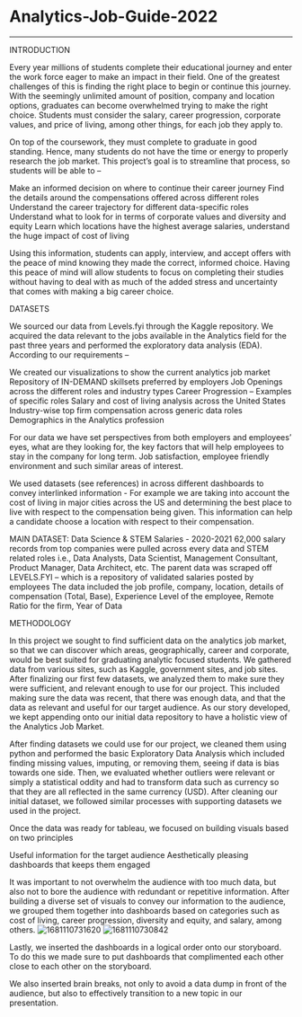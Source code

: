 # Analytics-Job-Guide-2022
___________________________________________________________________________________________________________________________

INTRODUCTION

Every year millions of students complete their educational journey and enter the work force eager to make an impact in their field. One of the greatest challenges of this is finding the right place to begin or continue this journey. With the seemingly unlimited amount of position, company and location options, graduates can become overwhelmed trying to make the right choice. Students must consider the salary, career progression, corporate values, and price of living, among other things, for each job they apply to. 	
	
On top of the coursework, they must complete to graduate in good standing. Hence, many students do not have the time or energy to properly research the job market. This project’s goal is to streamline that process, so students will be able to – 

Make an informed decision on where to continue their career journey
Find the details around the compensations offered across different roles
Understand the career trajectory for different data-specific roles
Understand what to look for in terms of corporate values and diversity and equity
Learn which locations have the highest average salaries, understand the huge impact of cost of living

Using this information, students can apply, interview, and accept offers with the peace of mind knowing they made the correct, informed choice.  Having this peace of mind will allow students to focus on completing their studies without having to deal with as much of the added stress and uncertainty that comes with making a big career choice. 


DATASETS

We sourced our data from Levels.fyi through the Kaggle repository. We acquired the data relevant to the jobs available in the Analytics field for the past three years and performed the exploratory data analysis (EDA). According to our requirements – 

We created our visualizations to show the current analytics job market
Repository of IN-DEMAND skillsets preferred by employers
Job Openings across the different roles and industry types
Career Progression – Examples of specific roles
Salary and cost of living analysis across the United States
Industry-wise top firm compensation across generic data roles
Demographics in the Analytics profession

For our data we have set perspectives from both employers and employees’ eyes, what are they looking for, the key factors that will help employees to stay in the company for long term. Job satisfaction, employee friendly environment and such similar areas of interest. 

We used datasets (see references) in across different dashboards to convey interlinked information - For example we are taking into account the cost of living in major cities across the US and determining the best place to live with respect to the compensation being given. This information can help a candidate choose a location with respect to their compensation. 

MAIN DATASET:
Data Science & STEM Salaries - 2020-2021
62,000 salary records from top companies were pulled across every data and STEM related roles i.e., Data Analysts, Data Scientist, Management Consultant, Product Manager, Data Architect, etc. 
The parent data was scraped off LEVELS.FYI – which is a repository of validated salaries posted by employees
The data included the job profile, company, location, details of compensation (Total, Base), Experience Level of the employee, Remote Ratio for the firm, Year of Data


METHODOLOGY

In this project we sought to find sufficient data on the analytics job market, so that we can discover which areas, geographically, career and corporate, would be best suited for graduating analytic focused students. We gathered data from various sites, such as Kaggle, government sites, and job sites. After finalizing our first few datasets, we analyzed them to make sure they were sufficient, and relevant enough to use for our project. This included making sure the data was recent, that there was enough data, and that the data as relevant and useful for our target audience. As our story developed, we kept appending onto our initial data repository to have a holistic view of the Analytics Job Market.
	
After finding datasets we could use for our project, we cleaned them using python and performed the basic Exploratory Data Analysis which included finding missing values, imputing, or removing them, seeing if data is bias towards one side. Then, we evaluated whether outliers were relevant or simply a statistical oddity and had to transform data such as currency so that they are all reflected in the same currency (USD).  After cleaning our initial dataset, we followed similar processes with supporting datasets we used in the project. 
	
Once the data was ready for tableau, we focused on building visuals based on two principles 

Useful information for the target audience
Aesthetically pleasing dashboards that keeps them engaged

It was important to not overwhelm the audience with too much data, but also not to bore the audience with redundant or repetitive information. After building a diverse set of visuals to convey our information to the audience, we grouped them together into dashboards based on categories such as cost of living, career progression, diversity and equity, and salary, among others.
![1681110731620](https://github.com/PraneethVoruganti/Analytics-Job-Guide-2022/assets/130254842/b4cf8d67-fe20-4811-a99b-5ae693f10235)
![1681110730842](https://github.com/PraneethVoruganti/Analytics-Job-Guide-2022/assets/130254842/9ede90af-3a16-458a-a4c7-6214888ba0b1)


Lastly, we inserted the dashboards in a logical order onto our storyboard. To do this we made sure to put dashboards that complimented each other close to each other on the storyboard. 

We also inserted brain breaks, not only to avoid a data dump in front of the audience, but also to effectively transition to a new topic in our presentation. 
